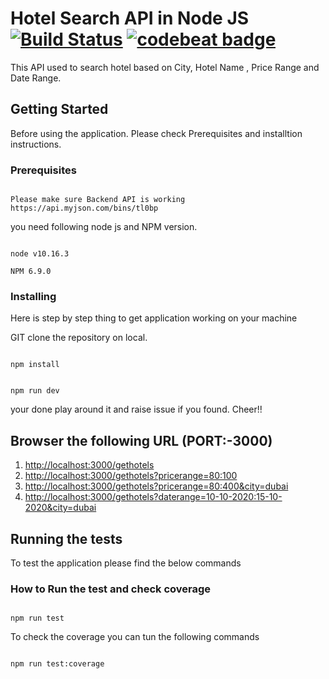 # Hotel Search API in Node JS [![Build Status](https://travis-ci.org/chauhanvivek27/hotel-service.svg?branch=master)](https://travis-ci.org/chauhanvivek27/hotel-service) [![codebeat badge](https://codebeat.co/badges/3a99f3bc-865d-4469-867d-0ddeb55abadc)](https://codebeat.co/projects/github-com-chauhanvivek27-hotel-service-master)

This API used to search hotel based on City, Hotel Name , Price Range and Date Range.

## Getting Started

Before using the application. Please check Prerequisites and installtion instructions.

### Prerequisites

```

Please make sure Backend API is working https://api.myjson.com/bins/tl0bp

```

you need following node js and NPM version.

```

node v10.16.3

NPM 6.9.0

```

### Installing

Here is step by step thing to get application working on your machine

GIT clone the repository on local.

```

npm install

```

```

npm run dev

```

your done play around it and raise issue if you found. Cheer!!

## Browser the following URL (PORT:-3000)

1. [http://localhost:3000/gethotels](http://localhost:3000/gethotels)
2. [http://localhost:3000/gethotels?pricerange=$80:$100](http://localhost:3000/gethotels?pricerange=$80:$100)
3. [http://localhost:3000/gethotels?pricerange=$80:$400&city=dubai](http://localhost:3000/gethotels?pricerange=$80:$400&city=dubai)
4. [http://localhost:3000/gethotels?daterange=10-10-2020:15-10-2020&city=dubai](http://localhost:3000/gethotels?daterange=10-10-2020:15-10-2020&city=dubai)

## Running the tests

To test the application please find the below commands

### How to Run the test and check coverage

```

npm run test

```

To check the coverage you can tun the following commands

```

npm run test:coverage

```

